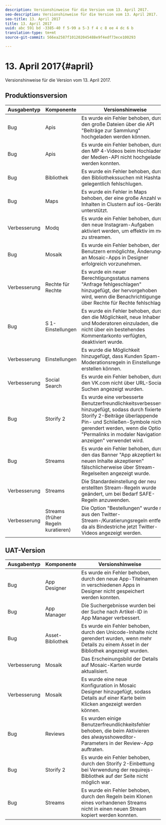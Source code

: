```yaml
---
description: Versionshinweise für die Version vom 13. April 2017.
seo-description: Versionshinweise für die Version vom 13. April 2017.
seo-title: 13. April 2017
title: 13. April 2017
uuid: abc 591 bd -3385-40 f 5-99 a 5-3 f 4 c 8 ee 4 dc 6 b
translation-type: tm+mt
source-git-commit: 566ea2587f101202045488e9f4edf73ece100293

---
```



# 13. April 2017{#april}

Versionshinweise für die Version vom 13. April 2017.

## Produktionsversion

| **Ausgabentyp** | **Komponente** | **Versionshinweise** |
|---|---|---|
| Bug | Apis | Es wurde ein Fehler behoben, durch den große Dateien über die API "Beiträge zur Sammlung" hochgeladen werden können. |
| Bug | Apis | Es wurde ein Fehler behoben, durch den MP 4-Videos beim Hochladen der Medien-API nicht hochgeladen werden konnten. |
| Bug | Bibliothek | Es wurde ein Fehler behoben, durch den Bibliothekssuchen mit Hashtags gelegentlich fehlschlugen. |
| Bug | Maps | Es wurde ein Fehler in Maps behoben, der eine große Anzahl von Inhalten in Clustern auf ios-Geräten unterstützt. |
| Verbesserung | Modq | Es wurde ein Fehler behoben, durch den neue Instagram-Aufgaben aktiviert werden, um effektiv im modq zu streamen. |
| Bug | Mosaik | Es wurde ein Fehler behoben, der Benutzern ermöglichte, Änderungen an Mosaic-Apps in Designer erfolgreich vorzunehmen. |
| Verbesserung | Rechte für Rechte | Es wurde ein neuer Berechtigungsstatus namens "Anfrage fehlgeschlagen" hinzugefügt, der hervorgehoben wird, wenn die Benachrichtigungen über Rechte für Rechte fehlschlagen. |
| Bug | S 1-Einstellungen | Es wurde ein Fehler behoben, durch den die Möglichkeit, neue Inhaber und Moderatoren einzuladen, die nicht über ein bestehendes Kommentarkonto verfügten, deaktiviert wurde. |
| Verbesserung | Einstellungen | Es wurde die Möglichkeit hinzugefügt, dass Kunden Spam-Moderationsregeln in Einstellungen erstellen können. |
| Verbesserung | Social Search | Es wurde ein Fehler behoben, durch den VK.com nicht über URL-Social-Suchen angezeigt wurden. |
| Bug | Storify 2 | Es wurde eine verbesserte Benutzerfreundlichkeitsverbesserung hinzugefügt, sodass durch fixierte Storify 2-Beiträge überlappende Pin- und Schließen-Symbole nicht gerendert werden, wenn die Option "Permalinks in modaler Navigation anzeigen" verwendet wird. |
| Bug | Streams | Es wurde ein Fehler behoben, durch den das Banner "App akzeptiert keine neuen Inhalte akzeptieren" fälschlicherweise über Stream-Regelseiten angezeigt wurde. |
| Verbesserung | Streams | Die Standardeinstellung der neu erstellten Stream-Regeln wurde geändert, um bei Bedarf SAFE-Regeln anzuwenden. |
| Verbesserung | Streams (früher Regeln kuratieren) | Die Option "Bestellungen" wurde nur aus den Twitter-Stream-/Kuratierungsregeln entfernt, da als Bindestriche jetzt Twitter-Videos angezeigt werden. |

## UAT-Version

| **Ausgabentyp** | **Komponente** | **Versionshinweise** |
|---|---|---|
| Bug | App Designer | Es wurde ein Fehler behoben, durch den neue App-Titelnamen in verschiedenen Apps in Designer nicht gespeichert werden konnten. |
| Bug | App Manager | Die Suchergebnisse wurden bei der Suche nach Artikel-ID in App Manager verbessert. |
| Bug | Asset-Bibliothek | Es wurde ein Fehler behoben, durch den Unicode-Inhalte nicht gerendert wurden, wenn mehr Details zu einem Asset in der Bibliothek angezeigt wurden. |
| Verbesserung | Mosaik | Das Erscheinungsbild der Details auf Mosaic-Karten wurde aktualisiert. |
| Verbesserung | Mosaik | Es wurde eine neue Konfiguration in Mosaic Designer hinzugefügt, sodass Details auf einer Karte beim Klicken angezeigt werden können. |
| Bug | Reviews | Es wurden einige Benutzerfreundlichkeitsfehler behoben, die beim Aktivieren des alwaysshoweditor-Parameters in der Review-App auftraten. |
| Bug | Storify 2 | Es wurde ein Fehler behoben, durch den Storify 2-Einbettung bei Verwendung der requirejs-Bibliothek auf der Seite nicht möglich war. |
| Bug | Streams | Es wurde ein Fehler behoben, durch den Regeln beim Klonen eines vorhandenen Streams nicht in einen neuen Stream kopiert werden konnten. |

